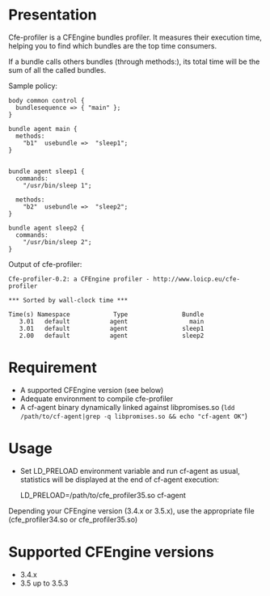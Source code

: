 # Presentation

Cfe-profiler is a CFEngine bundles profiler.
It measures their execution time, helping you to find which bundles are the top time consumers.

If a bundle calls others bundles (through methods:), its total time will be the sum of all the called bundles.

Sample policy:

    body common control {
      bundlesequence => { "main" };
    }

    bundle agent main {
      methods:
        "b1"  usebundle =>  "sleep1";
    }


    bundle agent sleep1 {
      commands:
        "/usr/bin/sleep 1";

      methods:
        "b2"  usebundle =>  "sleep2";
    }

    bundle agent sleep2 {
      commands:
        "/usr/bin/sleep 2";
    }

Output of cfe-profiler:

    Cfe-profiler-0.2: a CFEngine profiler - http://www.loicp.eu/cfe-profiler

    *** Sorted by wall-clock time ***

    Time(s) Namespace            Type               Bundle
       3.01   default           agent                 main
       3.01   default           agent               sleep1
       2.00   default           agent               sleep2


# Requirement

* A supported CFEngine version (see below)
* Adequate environment to compile cfe-profiler
* A cf-agent binary dynamically linked against libpromises.so (`ldd /path/to/cf-agent|grep -q libpromises.so && echo "cf-agent OK"`)

# Usage

* Set LD_PRELOAD environment variable and run cf-agent as usual, statistics will be displayed at the end of cf-agent execution:

    LD_PRELOAD=/path/to/cfe_profiler35.so cf-agent

Depending your CFEngine version (3.4.x or 3.5.x), use the appropriate file (cfe_profiler34.so or cfe_profiler35.so)

# Supported CFEngine versions

*  3.4.x
*  3.5 up to 3.5.3

